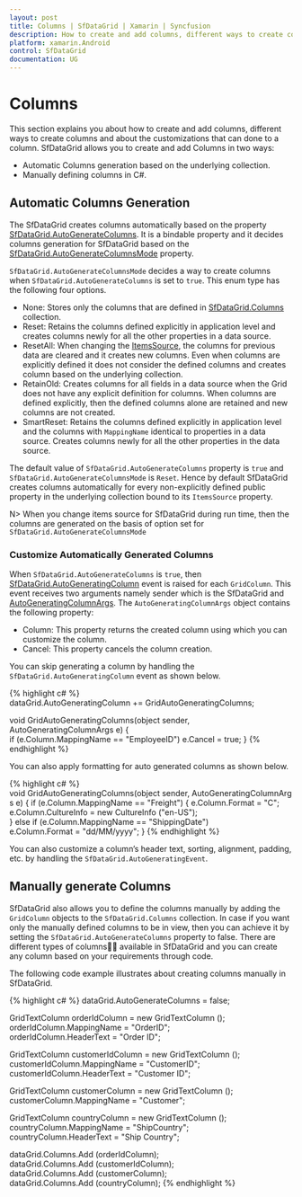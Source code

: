 ```yaml
---
layout: post
title: Columns | SfDataGrid | Xamarin | Syncfusion
description: How to create and add columns, different ways to create columns and its customizations in a SfDataGrid.
platform: xamarin.Android
control: SfDataGrid
documentation: UG
---
```


# Columns 

This section explains you about how to create and add columns, different ways to create columns and about the customizations that can done to a column.
SfDataGrid allows you to create and add Columns in two ways:

* Automatic Columns generation based on the underlying collection.
* Manually defining columns in C#.


## Automatic Columns Generation

The SfDataGrid creates columns automatically based on the property [SfDataGrid.AutoGenerateColumns](http://help.syncfusion.com/cr/cref_files/xamarin/sfdatagrid/Syncfusion.SfDataGrid.XForms~Syncfusion.SfDataGrid.XForms.SfDataGrid~AutoGenerateColumns.html). It is a bindable property and it decides columns generation for SfDataGrid based on the [SfDataGrid.AutoGenerateColumnsMode](http://help.syncfusion.com/cr/cref_files/xamarin/sfdatagrid/Syncfusion.SfDataGrid.XForms~Syncfusion.SfDataGrid.XForms.SfDataGrid~AutoGenerateColumnsMode.html) property. 

`SfDataGrid.AutoGenerateColumnsMode` decides a way to create columns when `SfDataGrid.AutoGenerateColumns` is set to `true`. This enum type has the following four options.

* None: Stores only the columns that are defined in [SfDataGrid.Columns](http://help.syncfusion.com/cr/cref_files/xamarin/sfdatagrid/Syncfusion.SfDataGrid.XForms~Syncfusion.SfDataGrid.XForms.SfDataGrid~Columns.html) collection.
* Reset: Retains the columns defined explicitly in application level and creates columns newly for all the other properties in a data source.
* ResetAll: When changing the [ItemsSource](http://help.syncfusion.com/cr/cref_files/xamarin/sfdatagrid/Syncfusion.SfDataGrid.XForms~Syncfusion.SfDataGrid.XForms.SfDataGrid~ItemsSource.html), the columns for previous data are cleared and it creates new columns. Even when columns are explicitly defined it does not consider the defined columns and creates column based on the underlying collection.
* RetainOld: Creates columns for all fields in a data source when the Grid does not have any explicit definition for columns. When columns are defined explicitly, then the defined columns alone are retained and new columns are not created.
* SmartReset: Retains the columns defined explicitly in application level and the columns with `MappingName` identical to properties in a data source. Creates columns newly for all the other properties in the data source.

The default value of `SfDataGrid.AutoGenerateColumns` property is `true` and `SfDataGrid.AutoGenerateColumnsMode` is `Reset`. Hence by default SfDataGrid creates columns automatically for every non-explicitly defined public property in the underlying collection bound to its `ItemsSource` property.

N> When you change items source for SfDataGrid during run time, then the columns are generated on the basis of option set for `SfDataGrid.AutoGenerateColumnsMode`

### Customize Automatically Generated Columns

When `SfDataGrid.AutoGenerateColumns` is `true`, then [SfDataGrid.AutoGeneratingColumn](http://help.syncfusion.com/cr/cref_files/xamarin/sfdatagrid/Syncfusion.SfDataGrid.XForms~Syncfusion.SfDataGrid.XForms.SfDataGrid~AutoGeneratingColumn_EV.html) event is raised for each `GridColumn`. This event receives two arguments namely sender which is the SfDataGrid and [AutoGeneratingColumnArgs](http://help.syncfusion.com/cr/cref_files/xamarin/sfdatagrid/Syncfusion.SfDataGrid.XForms~Syncfusion.SfDataGrid.XForms.AutoGeneratingColumnArgs.html).
The `AutoGeneratingColumnArgs` object contains the following property:

* Column: This property returns the created column using which you can customize the column.
* Cancel: This property cancels the column creation.

You can skip generating a column by handling the `SfDataGrid.AutoGeneratingColumn` event as shown below.

{% highlight c# %}
dataGrid.AutoGeneratingColumn += GridAutoGeneratingColumns; 

void GridAutoGeneratingColumns(object sender, AutoGeneratingColumnArgs e)
{
    if (e.Column.MappingName == "EmployeeID")
        e.Cancel = true;
}
{% endhighlight %}

You can also apply formatting for auto generated columns as shown below.

{% highlight c# %}
void GridAutoGeneratingColumns(object sender, AutoGeneratingColumnArgs e)
{
    if (e.Column.MappingName == "Freight") {
        e.Column.Format = "C";
        e.Column.CultureInfo = new CultureInfo ("en-US");
    } else if (e.Column.MappingName == "ShippingDate")
        e.Column.Format = "dd/MM/yyyy";
} 
{% endhighlight %}

You can also customize a column’s header text, sorting, alignment, padding, etc. by handling the `SfDataGrid.AutoGeneratingEvent`.


## Manually generate Columns

SfDataGrid also allows you to define the columns manually by adding the `GridColumn` objects to the `SfDataGrid.Columns` collection. In case if you want only the manually defined columns to be in view, then you can achieve it by setting the `SfDataGrid.AutoGenerateColumns` property to false. There are different types of columns available in SfDataGrid and you can create any column based on your requirements through code.
 
The following code example illustrates about creating columns manually in SfDataGrid.

{% highlight c# %}
dataGrid.AutoGenerateColumns = false;

GridTextColumn orderIdColumn = new GridTextColumn ();
orderIdColumn.MappingName = "OrderID";
orderIdColumn.HeaderText = "Order ID";

GridTextColumn customerIdColumn = new GridTextColumn ();
customerIdColumn.MappingName = "CustomerID";
customerIdColumn.HeaderText = "Customer ID";

GridTextColumn customerColumn = new GridTextColumn ();
customerColumn.MappingName = "Customer";

GridTextColumn countryColumn = new GridTextColumn ();
countryColumn.MappingName = "ShipCountry";
countryColumn.HeaderText = "Ship Country";

dataGrid.Columns.Add (orderIdColumn);
dataGrid.Columns.Add (customerIdColumn);
dataGrid.Columns.Add (customerColumn);
dataGrid.Columns.Add (countryColumn); 
{% endhighlight %}

